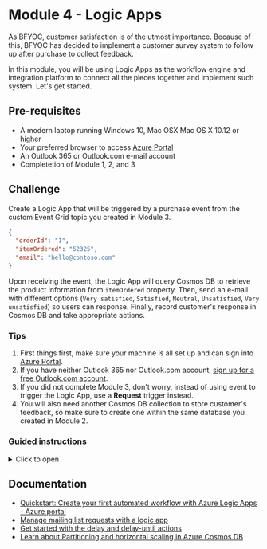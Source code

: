# Module 4 - Logic Apps

As BFYOC, customer satisfaction is of the utmost importance. Because of this, BFYOC has decided to implement a customer survey system to follow up after purchase to collect feedback.

In this module, you will be using Logic Apps as the workflow engine and integration platform to connect all the pieces together and implement such system. Let's get started.

## Pre-requisites

* A modern laptop running Windows 10, Mac OSX Mac OS X 10.12 or higher
* Your preferred browser to access [Azure Portal](https://portal.azure.com)
* An Outlook 365 or Outlook.com e-mail account
* Completetion of Module 1, 2, and 3

## Challenge

Create a Logic App that will be triggered by a purchase event from the custom Event Grid topic you created in Module 3. 

```json
{
  "orderId": "1",
  "itemOrdered": "52325",
  "email": "hello@contoso.com"
}
```

Upon receiving the event, the Logic App will query Cosmos DB to retrieve the product information from `itemOrdered` property. Then, send an e-mail with different options (`Very satisfied`, `Satisfied`, `Neutral`, `Unsatisfied`, `Very unsatisfied`) so users can response. Finally, record customer's response in Cosmos DB and take appropriate actions.

### Tips

1. First things first, make sure your machine is all set up and can sign into [Azure Portal](https://portal.azure.com).
1. If you have neither Outlook 365 nor Outlook.com account, [sign up for a free Outlook.com account]().
1. If you did not complete Module 3, don't worry, instead of using event to trigger the Logic App, use a **Request** trigger instead.
1. You will also need another Cosmos DB collection to store customer's feedback, so make sure to create one within the same database you created in Module 2.

### Guided instructions
<!-- markdownlint-disable MD032 MD033 -->
<details><summary>Click to open</summary><p>
  
1. Navigate to [Azure Portal](https://portal.azure.com)
1. Create a new Logic App and navigate to the newly created Logic App
1. Edit on **Edit** to launch Logic App designer, select **Start from blank** on the template page
1. Select `Event Grid` from the list then select `When a resource event occurs` trigger
![Event Grid trigger](./images/event-grid-trigger.jpg)
1. Sign in with the same account you used to sign into Azure portal
1. Fill in **Subscription**, select `Microsoft.EventGrid.Topics` for **Resource Type**, and select the name you of your custom topic created in **module 3**. You may ignore "Event Type Item" selection for this execrise.
1. Before proceed any further, let's make sure the trigger works. Save the Logic App, and invoke the purchse function you created in Module 3.
```
POST http://{myFunctionEndpoint}/api/iceCreamOrder
```
1. Close the designer and refresh the Logic App to load new runs, you should see one or more (depending on how many calls you made to the purchase function) funs.
![Refresh Logic Apps](./images/refresh.jpg)
1. Once confirmed, switch back to designer by clicking the **Edit** button, and add a `Parse JSON` action by clicking **New step** and search for it.
1. Use `Data object` as the input to  **Content**.
1. The easiest way to create the schema is to generate it using a sample, simply click on **Use sample payload to generate schema**, and provide the sample from **module 3**, as shown below

```json
{
  "orderId": "1",
  "itemOrdered": "52325",
  "email": "hello@contoso.com"
}
```

![Parse Json Schema](./images/parse-json-schema.jpg)
1. After the definition of the schema, please create a new step. To get information out of the Cosmos DB.
2. Search for `Cosmos Db` and add `Get a document` action, you will first need to create a connection to it.
3. Select `icecream` as **Database ID**, `products` as **Collection ID**, and select `itemOrdered` token as input to **DocumentId**.
4. Add another `Parse JSON` action, this time, use the `Body` output from `Get a document` action as input to **Content**, and use the following sample to generate schema

```json
{
  "id": "1",
  "flavor": "Rainbow Road",
  "price-per-scoop": 3.99
}
```

1. Next, add a new action from either Outlook 365 or Outlook.com, depending on the type of account you have. The name of the action is **Send email with options**.
2. 
3. Use `email` token as input for **To**, `BFYOC values your feedback` as **Subject**, and `Very satisfied, Satisfied, Neutral, Unsatisfied, Very unsatisfied` for **User Options**. Then, use various tokens available to write a nice e-mail body.
![Email with options](./images/email-options.jpg)
1. Once customer selected an option, it will be captured and send back to Logic App for it to continue it's execution. Let's store it in the Cosmos DB first.
1. First Step to store this customer feedback in the Cosmos DB is to create the new container `reviews` - go to the Azrue Portal and add this container to our existing database `icecream`. Have in mind that fixed sizes are not supported via the portal and think about a partion key for your collection.  
2. After the collection is deployed we can start to add the step to the Logic App. Search and add **Cosmos - Create or update document** action.
3. Select `icecream` as **Database ID**, `reviews` as **Collection ID**, and the following JSON object as **Document** and don't forget to add your partion key to the json.
```json
{
  "id": "[Use expression editor to insert guid() expression]",
  "review": "[Selected option token]",
  "yourKey": "e.g. [Selected option token]
}
```

### What's Next?
It's up to you what action to take when there's an unhappy customer! Send them a email with coupon code, inform a team member to follow up, you decided. Explore more than [200 different products and services](https://docs.microsoft.com/connectors/) Logic Apps connects to out-of-box and build something awesome.

For example, consider adding a `Condition` action, and create a rule for when customer selected either **Unsatisfied** or **Very unsatisfied**.
![Condition builder](./images/condition-builder.jpg). In the **If true** branch, send an e-mail to BFYOC team to alert them when there's an unhappy customer.
 
</p></details>
<!-- markdownlint-disable MD032 MD033 -->

## Documentation

* [Quickstart: Create your first automated workflow with Azure Logic Apps - Azure portal](https://docs.microsoft.com/azure/logic-apps/quickstart-create-first-logic-app-workflow)
* [Manage mailing list requests with a logic app](https://docs.microsoft.com/azure/logic-apps/tutorial-process-mailing-list-subscriptions-workflow)
* [Get started with the delay and delay-until actions](https://docs.microsoft.com/azure/connectors/connectors-native-delay)
* [Learn about Partitioning and horizontal scaling in Azure Cosmos DB](https://docs.microsoft.com/azure/cosmos-db/partition-data)